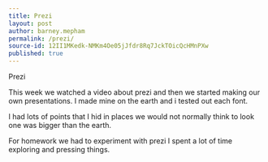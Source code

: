 ```yaml
---
title: Prezi
layout: post
author: barney.mepham
permalink: /prezi/
source-id: 12II1MKedk-NMKm4Oe05jJfdr8Rq7JckTOicQcHMnPXw
published: true
---
```

Prezi

This week we watched a video about prezi and then we started making our own presentations. I made mine on the earth and i tested out each font.

I had lots of points that I hid in places we would not normally think to look one was bigger than the earth.

For homework we had to experiment with prezi I spent a lot of time exploring and pressing things.

